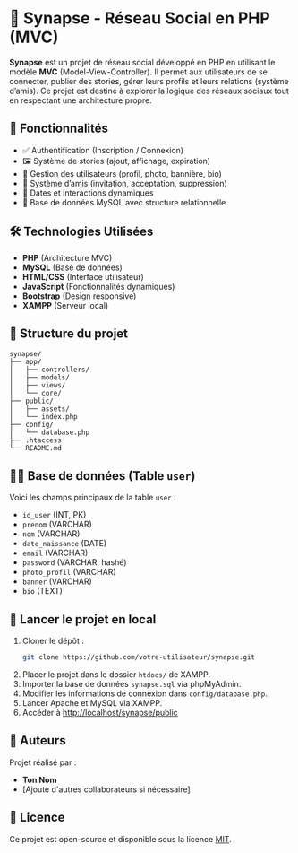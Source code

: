 # 📱 Synapse - Réseau Social en PHP (MVC)

**Synapse** est un projet de réseau social développé en PHP en utilisant le modèle **MVC** (Model-View-Controller). Il permet aux utilisateurs de se connecter, publier des stories, gérer leurs profils et leurs relations (système d’amis). Ce projet est destiné à explorer la logique des réseaux sociaux tout en respectant une architecture propre.

## 🚀 Fonctionnalités

- ✅ Authentification (Inscription / Connexion)
- 🖼️ Système de stories (ajout, affichage, expiration)
- 👤 Gestion des utilisateurs (profil, photo, bannière, bio)
- 👥 Système d’amis (invitation, acceptation, suppression)
- 📅 Dates et interactions dynamiques
- 💾 Base de données MySQL avec structure relationnelle

## 🛠️ Technologies Utilisées

- **PHP** (Architecture MVC)
- **MySQL** (Base de données)
- **HTML/CSS** (Interface utilisateur)
- **JavaScript** (Fonctionnalités dynamiques)
- **Bootstrap** (Design responsive)
- **XAMPP** (Serveur local)

## 📂 Structure du projet

```
synapse/
├── app/
│   ├── controllers/
│   ├── models/
│   ├── views/
│   └── core/
├── public/
│   ├── assets/
│   └── index.php
├── config/
│   └── database.php
├── .htaccess
└── README.md
```

## 🧑‍💻 Base de données (Table `user`)

Voici les champs principaux de la table `user` :

- `id_user` (INT, PK)
- `prenom` (VARCHAR)
- `nom` (VARCHAR)
- `date_naissance` (DATE)
- `email` (VARCHAR)
- `password` (VARCHAR, hashé)
- `photo_profil` (VARCHAR)
- `banner` (VARCHAR)
- `bio` (TEXT)

## 🧪 Lancer le projet en local

1. Cloner le dépôt :
   ```bash
   git clone https://github.com/votre-utilisateur/synapse.git
   ```
2. Placer le projet dans le dossier `htdocs/` de XAMPP.
3. Importer la base de données `synapse.sql` via phpMyAdmin.
4. Modifier les informations de connexion dans `config/database.php`.
5. Lancer Apache et MySQL via XAMPP.
6. Accéder à [http://localhost/synapse/public](http://localhost/synapse/public)

## 📌 Auteurs

Projet réalisé par :

- **Ton Nom**
- [Ajoute d'autres collaborateurs si nécessaire]

## 📃 Licence

Ce projet est open-source et disponible sous la licence [MIT](LICENSE).
